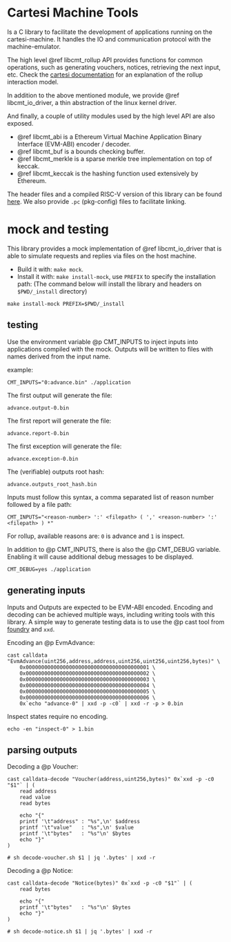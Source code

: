 # Cartesi Machine Tools

Is a C library to facilitate the development of applications running on the cartesi-machine.
It handles the IO and communication protocol with the machine-emulator.

The high level @ref libcmt\_rollup API provides functions for common operations, such as generating vouchers, notices, retrieving the next input, etc.
Check the [cartesi documentation](https://docs.cartesi.io/) for an explanation of the rollup interaction model.

In addition to the above mentioned module, we provide @ref libcmt\_io\_driver, a thin abstraction of the linux kernel driver.

And finally, a couple of utility modules used by the high level API are also exposed.
- @ref libcmt\_abi is a Ethereum Virtual Machine Application Binary Interface (EVM-ABI) encoder / decoder.
- @ref libcmt\_buf is a bounds checking buffer.
- @ref libcmt\_merkle is a sparse merkle tree implementation on top of keccak.
- @ref libcmt\_keccak is the hashing function used extensively by Ethereum.

The header files and a compiled RISC-V version of this library can be found [here](https://github.com/cartesi/machine-emulator-tools/).
We also provide `.pc` (pkg-config) files to facilitate linking.

# mock and testing

This library provides a mock implementation of @ref libcmt\_io\_driver that is
able to simulate requests and replies via files on the host machine.

- Build it with: `make mock`.
- Install it with: `make install-mock`, use `PREFIX` to specify the installation path:
    (The command below will install the library and headers on `$PWD/_install` directory)
```
make install-mock PREFIX=$PWD/_install
```

## testing

Use the environment variable @p CMT\_INPUTS to inject inputs into applications compiled with the mock.
Outputs will be written to files with names derived from the input name.

example:
```
CMT_INPUTS="0:advance.bin" ./application
```

The first output will generate the file:
```
advance.output-0.bin
```

The first report will generate the file:
```
advance.report-0.bin
```

The first exception will generate the file:
```
advance.exception-0.bin
```

The (verifiable) outputs root hash:
```
advance.outputs_root_hash.bin
```

Inputs must follow this syntax, a comma separated list of reason number followed by a file path:
```
CMT_INPUTS="<reason-number> ':' <filepath> ( ',' <reason-number> ':' <filepath> ) *"
```

For rollup, available reasons are: `0` is advance and `1` is inspect.

In addition to @p CMT\_INPUTS, there is also the @p CMT\_DEBUG variable.
Enabling it will cause additional debug messages to be displayed.

```
CMT_DEBUG=yes ./application
```

## generating inputs

Inputs and Outputs are expected to be EVM-ABI encoded. Encoding and decoding
can be achieved multiple ways, including writing tools with this library. A
simple way to generate testing data is to use the @p cast tool from
[foundry](http://book.getfoundry.sh/reference/cast/cast.html) and `xxd`.

Encoding an @p EvmAdvance:
```
cast calldata "EvmAdvance(uint256,address,address,uint256,uint256,uint256,bytes)" \
	0x0000000000000000000000000000000000000001 \
	0x0000000000000000000000000000000000000002 \
	0x0000000000000000000000000000000000000003 \
	0x0000000000000000000000000000000000000004 \
	0x0000000000000000000000000000000000000005 \
	0x0000000000000000000000000000000000000006 \
	0x`echo "advance-0" | xxd -p -c0` | xxd -r -p > 0.bin
```

Inspect states require no encoding.
```
echo -en "inspect-0" > 1.bin
```

## parsing outputs

Decoding a @p Voucher:
```
cast calldata-decode "Voucher(address,uint256,bytes)" 0x`xxd -p -c0 "$1"` | (
    read address
    read value
    read bytes

    echo "{"
    printf '\t"address" : "%s",\n' $address
    printf '\t"value"   : "%s",\n' $value
    printf '\t"bytes"   : "%s"\n' $bytes
    echo "}"
)

# sh decode-voucher.sh $1 | jq '.bytes' | xxd -r
```

Decoding a @p Notice:
```
cast calldata-decode "Notice(bytes)" 0x`xxd -p -c0 "$1"` | (
    read bytes

    echo "{"
    printf '\t"bytes"   : "%s"\n' $bytes
    echo "}"
)

# sh decode-notice.sh $1 | jq '.bytes' | xxd -r
```
